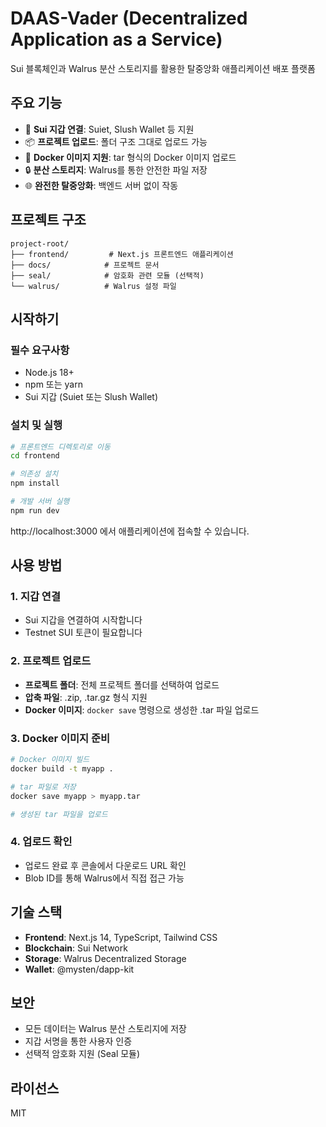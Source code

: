 # DAAS-Vader (Decentralized Application as a Service)

Sui 블록체인과 Walrus 분산 스토리지를 활용한 탈중앙화 애플리케이션 배포 플랫폼

## 주요 기능

- 🔗 **Sui 지갑 연결**: Suiet, Slush Wallet 등 지원
- 📦 **프로젝트 업로드**: 폴더 구조 그대로 업로드 가능
- 🐳 **Docker 이미지 지원**: tar 형식의 Docker 이미지 업로드
- 🔒 **분산 스토리지**: Walrus를 통한 안전한 파일 저장
- 🌐 **완전한 탈중앙화**: 백엔드 서버 없이 작동

## 프로젝트 구조

```
project-root/
├── frontend/         # Next.js 프론트엔드 애플리케이션
├── docs/            # 프로젝트 문서
├── seal/            # 암호화 관련 모듈 (선택적)
└── walrus/          # Walrus 설정 파일
```

## 시작하기

### 필수 요구사항

- Node.js 18+
- npm 또는 yarn
- Sui 지갑 (Suiet 또는 Slush Wallet)

### 설치 및 실행

```bash
# 프론트엔드 디렉토리로 이동
cd frontend

# 의존성 설치
npm install

# 개발 서버 실행
npm run dev
```

http://localhost:3000 에서 애플리케이션에 접속할 수 있습니다.

## 사용 방법

### 1. 지갑 연결
- Sui 지갑을 연결하여 시작합니다
- Testnet SUI 토큰이 필요합니다

### 2. 프로젝트 업로드
- **프로젝트 폴더**: 전체 프로젝트 폴더를 선택하여 업로드
- **압축 파일**: .zip, .tar.gz 형식 지원
- **Docker 이미지**: `docker save` 명령으로 생성한 .tar 파일 업로드

### 3. Docker 이미지 준비
```bash
# Docker 이미지 빌드
docker build -t myapp .

# tar 파일로 저장
docker save myapp > myapp.tar

# 생성된 tar 파일을 업로드
```

### 4. 업로드 확인
- 업로드 완료 후 콘솔에서 다운로드 URL 확인
- Blob ID를 통해 Walrus에서 직접 접근 가능

## 기술 스택

- **Frontend**: Next.js 14, TypeScript, Tailwind CSS
- **Blockchain**: Sui Network
- **Storage**: Walrus Decentralized Storage
- **Wallet**: @mysten/dapp-kit

## 보안

- 모든 데이터는 Walrus 분산 스토리지에 저장
- 지갑 서명을 통한 사용자 인증
- 선택적 암호화 지원 (Seal 모듈)

## 라이선스

MIT